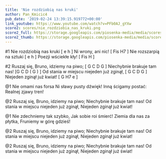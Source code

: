 ```yaml
---
title: 'Nie rozdziobią nas kruki'
author: Pan_Kmicic4
pub_date: '2019-02-24 13:39:15.919772+00:00'
link_youtube: https://www.youtube.com/watch?v=PFb0AJ_gYXw
score2: scores/nie_rozdziobia_nas_kruki.png
score2_full: https://storage.googleapis.com/piosenka-media/media/scores/nie_rozdziobia_nas_kruki.png
score2_thumb: https://storage.googleapis.com/piosenka-media/media/scores/nie_rozdziobia_nas_kruki.png.180x0_q85_upscale.png
---
```


#1
Nie rozdziobią nas kruki [ e h ]
Ni wrony, ani nic! [ Fis H7 ]
Nie rozszarpią na sztuki [ e h ]
Poezji wściekłe kły! [ Fis H ]

#2
Ruszaj się, Bruno, idziemy na piwo; [ G C D G ]
Niechybnie brakuje tam nas! [G C D ( G ) ]
Od stania w miejscu niejeden już zginął, [ G C D G ]
Niejeden zginął już kwiat! [ G H7 e ]

@1
Nie omami nas forsa
Ni sławy pusty dźwięk!
Inną ścigamy postać:
Realnej zjawy tren!

@2
Ruszaj się, Bruno, idziemy na piwo;
Niechybnie brakuje tam nas!
Od stania w miejscu niejeden już zginął,
Niejeden zginął już kwiat!

@1
Nie zdechniemy tak szybko,
Jak sobie roi śmierć!
Ziemia dla nas za płytka,
Fruniemy w górę gdzieś!

@2
Ruszaj się, Bruno, idziemy na piwo;
Niechybnie brakuje tam nas!
Od stania w miejscu niejeden już zginął,
Niejeden zginął już kwiat!

@2
Ruszaj się, Bruno, idziemy na piwo;
Niechybnie brakuje tam nas!
Od stania w miejscu niejeden już zginął,
Niejeden zginął już świat!